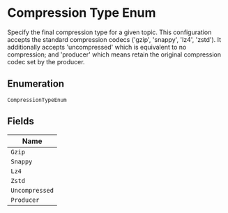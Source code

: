 
# Compression Type Enum

Specify the final compression type for a given topic. This configuration accepts the standard compression codecs ('gzip', 'snappy', 'lz4', 'zstd'). It additionally accepts 'uncompressed' which is equivalent to no compression; and 'producer' which means retain the original compression codec set by the producer.

## Enumeration

`CompressionTypeEnum`

## Fields

| Name |
|  --- |
| `Gzip` |
| `Snappy` |
| `Lz4` |
| `Zstd` |
| `Uncompressed` |
| `Producer` |

